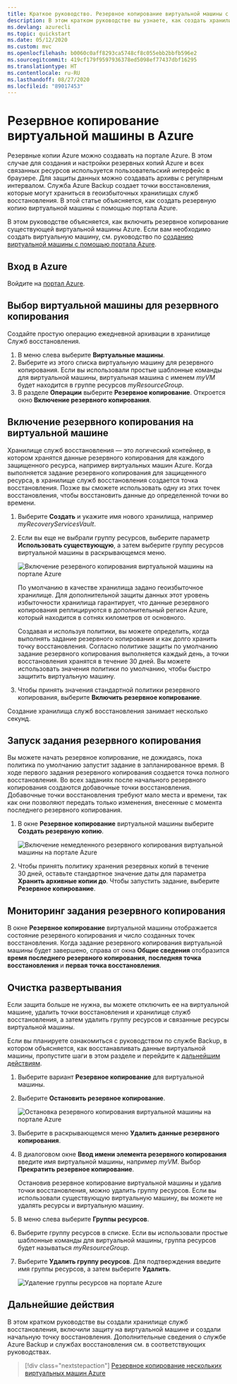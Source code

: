 ```yaml
---
title: Краткое руководство. Резервное копирование виртуальной машины с помощью портала Azure
description: В этом кратком руководстве вы узнаете, как создать хранилище Служб восстановления, включить защиту на виртуальной машине Azure и выполнить резервное копирование виртуальной машины с помощью портала Azure.
ms.devlang: azurecli
ms.topic: quickstart
ms.date: 05/12/2020
ms.custom: mvc
ms.openlocfilehash: b0060c0aff8293ca5748cf8c055ebb2bbfb596e2
ms.sourcegitcommit: 419cf179f9597936378ed5098ef77437dbf16295
ms.translationtype: HT
ms.contentlocale: ru-RU
ms.lasthandoff: 08/27/2020
ms.locfileid: "89017453"
---
```

# <a name="back-up-a-virtual-machine-in-azure"></a>Резервное копирование виртуальной машины в Azure

Резервные копии Azure можно создавать на портале Azure. В этом случае для создания и настройки резервных копий Azure и всех связанных ресурсов используется пользовательский интерфейс в браузере. Для защиты данных можно создавать архивы с регулярным интервалом. Служба Azure Backup создает точки восстановления, которые могут храниться в геоизбыточных хранилищах служб восстановления. В этой статье объясняется, как создать резервную копию виртуальной машины с помощью портала Azure.

В этом руководстве объясняется, как включить резервное копирование существующей виртуальной машины Azure. Если вам необходимо создать виртуальную машину, см. руководство по [созданию виртуальной машины с помощью портала Azure](../virtual-machines/windows/quick-create-portal.md).

## <a name="sign-in-to-azure"></a>Вход в Azure

Войдите на [портал Azure](https://portal.azure.com).

## <a name="select-a-vm-to-back-up"></a>Выбор виртуальной машины для резервного копирования

Создайте простую операцию ежедневной архивации в хранилище Служб восстановления.

1. В меню слева выберите **Виртуальные машины**.
2. Выберите из этого списка виртуальную машину для резервного копирования. Если вы использовали простые шаблонные команды для виртуальной машины, виртуальная машина с именем *myVM* будет находится в группе ресурсов *myResourceGroup*.
3. В разделе **Операции** выберите **Резервное копирование**. Откроется окно **Включение резервного копирования**.

## <a name="enable-backup-on-a-vm"></a>Включение резервного копирования на виртуальной машине

Хранилище служб восстановления — это логический контейнер, в котором хранятся данные резервного копирования для каждого защищенного ресурса, например виртуальных машин Azure. Когда выполняется задание резервного копирования для защищенного ресурса, в хранилище служб восстановления создается точка восстановления. Позже вы сможете использовать одну из этих точек восстановления, чтобы восстановить данные до определенной точки во времени.

1. Выберите **Создать** и укажите имя нового хранилища, например *myRecoveryServicesVault*.
2. Если вы еще не выбрали группу ресурсов, выберите параметр **Использовать существующую**, а затем выберите группу ресурсов виртуальной машины в раскрывающемся меню.

    ![Включение резервного копирования виртуальной машины на портале Azure](./media/quick-backup-vm-portal/enable-backup.png)

    По умолчанию в качестве хранилища задано геоизбыточное хранилище. Для дополнительной защиты данных этот уровень избыточности хранилища гарантирует, что данные резервного копирования реплицируются в дополнительный регион Azure, который находится в сотнях километров от основного.

    Создавая и используя политики, вы можете определить, когда выполнять задание резервного копирования и как долго хранить точку восстановления. Согласно политике защиты по умолчанию задание резервного копирования выполняется каждый день, а точки восстановления хранятся в течение 30 дней. Вы можете использовать значения политики по умолчанию, чтобы быстро защитить виртуальную машину.

3. Чтобы принять значения стандартной политики резервного копирования, выберите **Включить резервное копирование**.

Создание хранилища служб восстановления занимает несколько секунд.

## <a name="start-a-backup-job"></a>Запуск задания резервного копирования

Вы можете начать резервное копирование, не дожидаясь, пока политика по умолчанию запустит задание в запланированное время. В ходе первого задания резервного копирования создается точка полного восстановления. Во всех заданиях после начального резервного копирования создаются добавочные точки восстановления. Добавочные точки восстановления требуют мало места и времени, так как они позволяют передать только изменения, внесенные с момента последнего резервного копирования.

1. В окне **Резервное копирование** виртуальной машины выберите **Создать резервную копию**.

    ![Включение немедленного резервного копирования виртуальной машины на портале Azure](./media/quick-backup-vm-portal/backup-now.png)

2. Чтобы принять политику хранения резервных копий в течение 30 дней, оставьте стандартное значение даты для параметра **Хранить архивные копии до**. Чтобы запустить задание, выберите **Резервное копирование**.

## <a name="monitor-the-backup-job"></a>Мониторинг задания резервного копирования

В окне **Резервное копирование** виртуальной машины отображается состояние резервного копирования и число созданных точек восстановления. Когда задание резервного копирования виртуальной машины будет завершено, справа от окна **Общие сведения** отобразится **время последнего резервного копирования**, **последняя точка восстановления** и **первая точка восстановления**.

## <a name="clean-up-deployment"></a>Очистка развертывания

Если защита больше не нужна, вы можете отключить ее на виртуальной машине, удалить точки восстановления и хранилище служб восстановления, а затем удалить группу ресурсов и связанные ресурсы виртуальной машины.

Если вы планируете ознакомиться с руководством по службе Backup, в котором объясняется, как восстанавливать данные виртуальной машины, пропустите шаги в этом разделе и перейдите к [дальнейшим действиям](#next-steps).

1. Выберите вариант **Резервное копирование** для виртуальной машины.

2. Выберите **Остановить резервное копирование**.

    ![Остановка резервного копирования виртуальной машины на портале Azure](./media/quick-backup-vm-portal/stop-backup.png)

3. Выберите в раскрывающемся меню **Удалить данные резервного копирования**.

4. В диалоговом окне **Ввод имени элемента резервного копирования** введите имя виртуальной машины, например *myVM*. Выбор **Прекратить резервное копирование**.

    Остановив резервное копирование виртуальной машины и удалив точки восстановления, можно удалить группу ресурсов. Если вы использовали существующую виртуальную машину, вы можете не удалять ресурсы и виртуальную машину.

5. В меню слева выберите **Группы ресурсов**.
6. Выберите группу ресурсов в списке. Если вы использовали простые шаблонные команды для виртуальной машины, группа ресурсов будет называться *myResourceGroup*.
7. Выберите **Удалить группу ресурсов**. Для подтверждения введите имя группы ресурсов, а затем выберите **Удалить**.

    ![Удаление группы ресурсов на портале Azure](./media/quick-backup-vm-portal/delete-resource-group.png)

## <a name="next-steps"></a>Дальнейшие действия

В этом кратком руководстве вы создали хранилище служб восстановления, включили защиту на виртуальной машине и создали начальную точку восстановления. Дополнительные сведения о службе Azure Backup и службах восстановления см. в соответствующих руководствах.

> [!div class="nextstepaction"]
> [Резервное копирование нескольких виртуальных машин Azure](./tutorial-backup-vm-at-scale.md)
